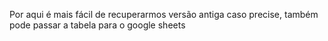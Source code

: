 Por aqui é mais fácil de recuperarmos versão antiga caso precise, também pode passar a tabela para o google sheets
